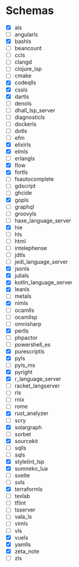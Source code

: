 # Schemas

- [x] als
- [ ] angularls
- [x] bashls
- [ ] beancount
- [ ] ccls
- [ ] clangd
- [ ] clojure_lsp
- [ ] cmake
- [x] codeqlls
- [x] cssls
- [x] dartls
- [ ] denols
- [ ] dhall_lsp_server
- [ ] diagnosticls
- [ ] dockerls
- [ ] dotls
- [ ] efm
- [x] elixirls
- [x] elmls
- [ ] erlangls
- [x] flow
- [x] fortls
- [ ] fsautocomplete
- [ ] gdscript
- [ ] ghcide
- [x] gopls
- [ ] graphql
- [ ] groovyls
- [ ] haxe_language_server
- [x] hie
- [ ] hls
- [ ] html
- [ ] intelephense
- [ ] jdtls
- [ ] jedi_language_server
- [x] jsonls
- [x] julials
- [x] kotlin_language_server
- [x] leanls
- [ ] metals
- [x] nimls
- [ ] ocamlls
- [ ] ocamllsp
- [ ] omnisharp
- [x] perlls
- [ ] phpactor
- [ ] powershell_es
- [x] purescriptls
- [x] pyls
- [ ] pyls_ms
- [x] pyright
- [x] r_language_server
- [ ] racket_langserver
- [ ] rls
- [ ] rnix
- [ ] rome
- [x] rust_analyzer
- [ ] scry
- [x] solargraph
- [ ] sorbet
- [x] sourcekit
- [ ] sqlls
- [ ] sqls
- [x] stylelint_lsp
- [x] sumneko_lua
- [ ] svelte
- [ ] svls
- [x] terraformls
- [ ] texlab
- [ ] tflint
- [ ] tsserver
- [ ] vala_ls
- [ ] vimls
- [ ] vls
- [x] vuels
- [x] yamlls
- [x] zeta_note
- [ ] zls